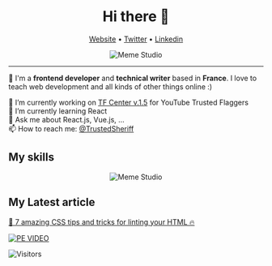 <h1 align="center">Hi there 👋</h1>

<p align="center">
  <a href="https://www.victor-de-la-fouchardiere.fr/">Website</a> •
  <a href="https://twitter.com/TrustedSheriff">Twitter</a> •
  <a href="https://www.linkedin.com/in/victordelafouchardiere">Linkedin</a>
</p>

<p align="center">
  <img align="center" alt="Meme Studio" src="https://github.com/viclafouch/viclafouch/blob/master/img/welcome.gif" />
</p>

---

🧸 I'm a __frontend developer__ and __technical writer__ based in __France__. I love to teach web development and all kinds of other things online :)

🔭 I’m currently working on [TF Center v.1.5](https://github.com/viclafouch/TFs-Center/tree/v.1.5) for YouTube Trusted Flaggers <br/>
🌱 I’m currently learning React <br/>
💬 Ask me about React.js, Vue.js, ... <br/>
📫 How to reach me: [@TrustedSheriff](https://twitter.com/TrustedSheriff) <br/>

## My skills

<p align="center">
  <img align="center" alt="Meme Studio" src="https://github.com/viclafouch/viclafouch/blob/master/img/pack.png" />
</p>

## My Latest article

[🚀 7 amazing CSS tips and tricks for linting your HTML 🔥](https://dev.to/viclafouch/7-amazing-css-tips-and-tricks-for-linting-your-html-o5n)

[![PE VIDEO](https://github.com/viclafouch/viclafouch/blob/master/img/dev-to.jpg)](https://dev.to/viclafouch/7-amazing-css-tips-and-tricks-for-linting-your-html-o5n)

![Visitors](https://visitor-badge.glitch.me/badge?page_id=viclafouch.viclafouch)
